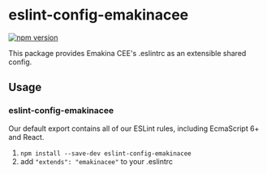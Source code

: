 # eslint-config-emakinacee

[![npm version](https://badge.fury.io/js/eslint-config-emakinacee.svg)](http://badge.fury.io/js/eslint-config-emakinacee)

This package provides Emakina CEE's .eslintrc as an extensible shared config.

## Usage

### eslint-config-emakinacee

Our default export contains all of our ESLint rules, including EcmaScript 6+
and React.

1. `npm install --save-dev eslint-config-emakinacee`
2. add `"extends": "emakinacee"` to your .eslintrc
